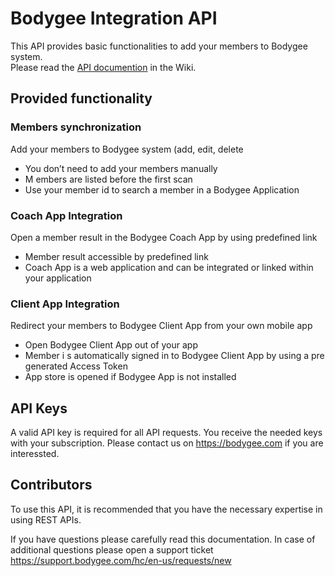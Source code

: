 # Bodygee Integration API
This API provides basic functionalities to add your members to Bodygee system.  
Please read the [API documention](https://github.com/BODYGEE/bodygee-integration-API/wiki) in the Wiki.

## Provided functionality
### Members synchronization
Add your members to Bodygee system (add, edit, delete
- You don’t need to add your members manually
- M embers are listed before the first scan
- Use your member id to search a member in a Bodygee Application

### Coach App Integration
Open a member result in the Bodygee Coach App by using predefined link
- Member result accessible by predefined link
- Coach App is a web application and can be integrated or linked within your application

### Client App Integration
Redirect your members to Bodygee Client App from your own mobile app
- Open Bodygee Client App out of your app
- Member i s automatically signed in to Bodygee Client App by using a pre generated Access Token
- App store is opened if Bodygee App is not installed

## API Keys
A valid API key is required for all API requests. You receive the needed keys with your subscription. 
Please contact us on https://bodygee.com if you are interessted.

## Contributors
To use this API, it is recommended that you have the necessary expertise in using REST APIs. 

If you have questions please carefully read this documentation. In case of additional questions please open a support ticket https://support.bodygee.com/hc/en-us/requests/new
